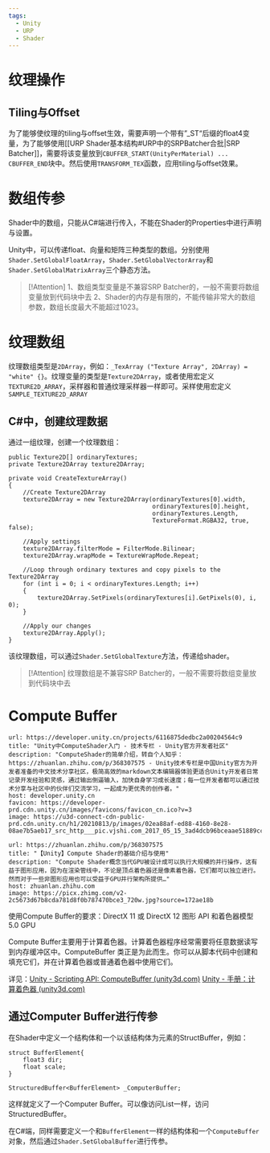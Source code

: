 ```yaml
---
tags:
  - Unity
  - URP
  - Shader
---
```

# 纹理操作

## Tiling与Offset

为了能够使纹理的tiling与offset生效，需要声明一个带有”\_ST“后缀的float4变量，为了能够使用[[URP Shader基本结构#URP中的SRPBatcher合批|SRP Batcher]]，需要将该变量放到`CBUFFER_START(UnityPerMaterial) ... CBUFFER_END`块中。然后使用`TRANSFORM_TEX`函数，应用tiling与offset效果。

# 数组传参

Shader中的数组，只能从C#端进行传入，不能在Shader的Properties中进行声明与设置。

Unity中，可以传递float、向量和矩阵三种类型的数组。分别使用`Shader.SetGlobalFloatArray`，`Shader.SetGlobalVectorArray`和`Shader.SetGlobalMatrixArray`三个静态方法。

>[!Attention]
>1、数组类型变量是不兼容SRP Batcher的，一般不需要将数组变量放到代码块中去
>2、Shader的内存是有限的，不能传输非常大的数组参数，数组长度最大不能超过1023。

# 纹理数组

纹理数组类型是`2DArray`，例如：`_TexArray ("Texture Array", 2DArray) = "white" {}`。纹理变量的类型是`Texture2DArray`，或者使用宏定义`TEXTURE2D_ARRAY`，采样器和普通纹理采样器一样即可。采样使用宏定义`SAMPLE_TEXTURE2D_ARRAY`

## C#中，创建纹理数据

通过一组纹理，创建一个纹理数组：
```CSharp
public Texture2D[] ordinaryTextures;  
private Texture2DArray texture2DArray;  
  
private void CreateTextureArray()  
{  
    //Create Texture2DArray  
    texture2DArray = new Texture2DArray(ordinaryTextures[0].width, 
										ordinaryTextures[0].height, 
										ordinaryTextures.Length,  
							            TextureFormat.RGBA32, true, false);  
    
    //Apply settings  
    texture2DArray.filterMode = FilterMode.Bilinear;  
    texture2DArray.wrapMode = TextureWrapMode.Repeat; 
     
    //Loop through ordinary textures and copy pixels to the  Texture2DArray    
    for (int i = 0; i < ordinaryTextures.Length; i++)  
    {        
	    texture2DArray.SetPixels(ordinaryTextures[i].GetPixels(0), i, 0);  
    }  
    
    //Apply our changes  
    texture2DArray.Apply();  
}
```
该纹理数组，可以通过`Shader.SetGlobalTexture`方法，传递给shader。

>[!Attention]
>纹理数组是不兼容SRP Batcher的，一般不需要将数组变量放到代码块中去

# Compute Buffer

```cardlink
url: https://developer.unity.cn/projects/6116875dedbc2a00204564c9
title: "Unity中ComputeShader入门 - 技术专栏 - Unity官方开发者社区"
description: "ComputeShader的简单介绍，转自个人知乎：https://zhuanlan.zhihu.com/p/368307575 - Unity技术专栏是中国Unity官方为开发者准备的中文技术分享社区，极简高效的markdown文本编辑器体验更适合Unity开发者日常记录开发经验和灵感，通过输出倒逼输入，加快自身学习成长速度；每一位开发者都可以通过技术分享与社区中的伙伴们交流学习，一起成为更优秀的创作者。"
host: developer.unity.cn
favicon: https://developer-prd.cdn.unity.cn/images/favicons/favicon_cn.ico?v=3
image: https://u3d-connect-cdn-public-prd.cdn.unity.cn/h1/20210813/p/images/02ea88af-ed88-4160-8e28-08ae7b5aeb17_src_http___pic.vjshi.com_2017_05_15_3ad4dcb96bceaae51889ccf130cc4a3f_00002.jpg_x_oss_process_style_watermark_refer_http___pic.vjshi.jpg
```

```cardlink
url: https://zhuanlan.zhihu.com/p/368307575
title: "【Unity】Compute Shader的基础介绍与使用"
description: "Compute Shader概念当代GPU被设计成可以执行大规模的并行操作，这有益于图形应用，因为在渲染管线中，不论是顶点着色器还是像素着色器，它们都可以独立进行。然而对于一些非图形应用也可以受益于GPU并行架构所提供…"
host: zhuanlan.zhihu.com
image: https://picx.zhimg.com/v2-2c5673d67b8cda781d8f0b787470bce3_720w.jpg?source=172ae18b
```

使用Compute Buffer的要求：DirectX 11 或 DirectX 12 图形 API 和着色器模型 5.0 GPU

Compute Buffer主要用于计算着色器。计算着色器程序经常需要将任意数据读写到内存缓冲区中。ComputeBuffer 类正是为此而生。你可以从脚本代码中创建和填充它们，并在计算着色器或普通着色器中使用它们。

详见：[Unity - Scripting API: ComputeBuffer (unity3d.com)](https://docs.unity3d.com/2023.2/Documentation/ScriptReference/ComputeBuffer.html)
       [Unity - 手册：计算着色器 (unity3d.com)](https://docs.unity3d.com/2023.2/Documentation/Manual/class-ComputeShader.html)

## 通过Computer Buffer进行传参

在Shader中定义一个结构体和一个以该结构体为元素的StructBuffer，例如：
```CSharp
struct BufferElement{
	float3 dir;
	float scale;
}

StructuredBuffer<BufferElement> _ComputerBuffer;
```
这样就定义了一个Computer Buffer。可以像访问List一样，访问StructuredBuffer。

在C#端，同样需要定义一个和`BufferElement`一样的结构体和一个`ComputeBuffer`对象，然后通过`Shader.SetGlobalBuffer`进行传参。

